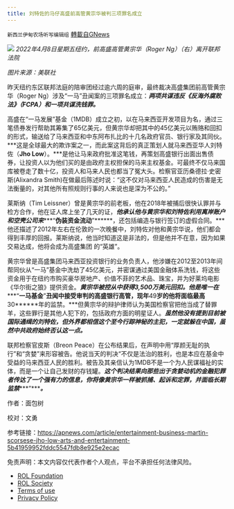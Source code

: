 ```yaml
---
title: 刘特佐的马仔高盛前高管黄宗华被判三项罪名成立
---
```

`新西兰伊甸农场听写编辑组` [轉載自GNews](https://gnews.org/zh-hans/2323942/)

![](https://assets.gnews.org/wp-content/uploads/2022/04/image-1148.png)
*2022年4月8日星期五纽约，前高盛高管黄宗华（Roger Ng）（右）离开联邦法院*

*图片来源：美联社*

昨天纽约东区联邦法庭的陪审团经过逾六周的庭审，最终裁决高盛集团前高管黄宗华（Roger Ng）涉及“一马”丑闻案的三项罪名成立：***两项共谋违反《反海外腐败法》（******FCPA******）和一项共谋洗钱罪。***

高盛在“一马发展”基金（1MDB）成立之初，以在马来西亚开发项目为名，通过三笔债券发行帮助其筹集了65亿美元，但黄宗华却把其中的45亿美元以贿赂和回扣的形式，输送给了马来西亚和中东阿布扎比的十几名政府官员、银行家及其同伙。***这是全球最大的欺诈案之一，而此案这背后的真正策划人就马来西亚华人刘特佐（******Jho Low******）。***是他让马来政府批准这笔钱，再策划高盛银行出面出售债券，让投资人以为他们买的是由政府主权担保的马来主权基金。可最终不仅马来国库被卷走了数十亿，投资人和马来人民也都当了冤大头。检察官亚历桑德拉·史密斯(Alixandra Smith)在做最后陈述时说：“这不仅对马来西亚人民造成的伤害是无法衡量的，对其他所有照规则行事的人来说也是深为不公的。”

莱斯纳（Tim Leissner）曾是黄宗华的前老板，他在2018年被捕后很快认罪并与检方合作，他在证人席上坐了几天的证，***他承认他与黄宗华和刘特佐利用离岸账户和空壳公司来******“******伪装资金流动******”******，还包括编造与银行签订的虚假合同。***他还描述了2012年左右在伦敦的一次晚餐中，刘特佐对他和黄宗华说，他们都会得到丰厚的回报。莱斯纳说，他当时知道这是非法的，但是他并不在意，因为如果交易达成，他将会成为高盛集团 的“英雄”。

黄宗华曾是高盛集团马来西亚投资银行的业务负责人，他涉嫌在2012至2013年间帮同伙从“一马”基金中洗劫了45亿美元，并密谋通过美国金融体系洗钱，将这些资金用于在纽约市购买豪华房地产、价值不菲的艺术品、珠宝，并为好莱坞电影《华尔街之狼》提供资金。***黄宗华被控从中获得******3,500******万美元回扣。他是唯一在******“******一马基金******”******丑闻中接受审判的高盛银行高管，现年******49******岁的他将面临最高******30******年的监禁。***但黄宗华的辩护律师认为美国检察官把他当成了替罪羊，这些罪行是其他人犯下的，包括政府方面的明星证人。***虽然他没有提到目前被国际通缉的刘特佐，但外界都相信这个至今行踪神秘的主犯，一定就躲在中国，虽然中共政府始终否认这一点。***

联邦检察官皮斯（Breon Peace）在公布结果后，在声明中用“厚颜无耻的执行”和“贪婪”来形容被告。他说当天的判决“不仅是法治的胜利，也是本应在基金中受益的马来西亚人民的胜利。被告及其亲信认为1MDB不是一个为人民谋福祉的实体，而是一个让自己发财的存钱罐。***这个判决结果向那些出于贪婪动机的金融犯罪者传达了一个强有力的信息，你将像黄宗华一样被抓捕、起诉和定罪，并面临长期监禁******”******。***

作者：面包树

校对：文勇

参考链接：https://apnews.com/article/entertainment-business-martin-scorsese-jho-low-arts-and-entertainment-5b41959952fddc5547fdb8e925e2ecac

 

免责声明：本文内容仅代表作者个人观点，平台不承担任何法律风险。

- [ROL Foundation](https://rolfoundation.org/)
- [ROL Society](https://rolsociety.org/)
- [Terms of use](https://gnews.org/terms-of-use-3/)
- [Privacy Policy](https://gnews.org/privacy-policy/)
